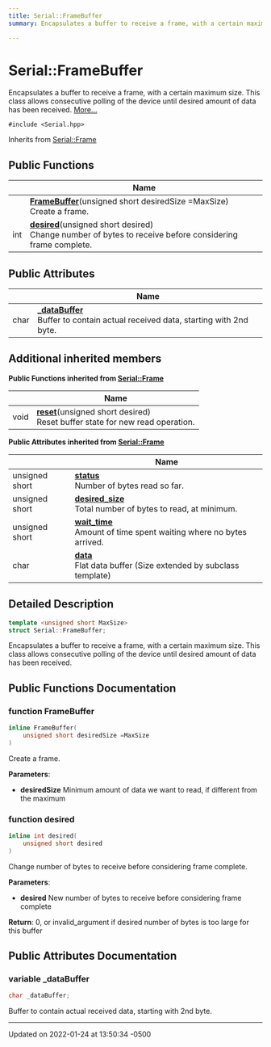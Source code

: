 ```yaml
---
title: Serial::FrameBuffer
summary: Encapsulates a buffer to receive a frame, with a certain maximum size. This class allows consecutive polling of the device until desired amount of data has been received. 

---
```


# Serial::FrameBuffer



Encapsulates a buffer to receive a frame, with a certain maximum size. This class allows consecutive polling of the device until desired amount of data has been received.  [More...](#detailed-description)


`#include <Serial.hpp>`

Inherits from [Serial::Frame](Classes/struct_serial_1_1_frame.md)

## Public Functions

|                | Name           |
| -------------- | -------------- |
| | **[FrameBuffer](Classes/struct_serial_1_1_frame_buffer.md#function-framebuffer)**(unsigned short desiredSize =MaxSize)<br>Create a frame.  |
| int | **[desired](Classes/struct_serial_1_1_frame_buffer.md#function-desired)**(unsigned short desired)<br>Change number of bytes to receive before considering frame complete.  |

## Public Attributes

|                | Name           |
| -------------- | -------------- |
| char | **[_dataBuffer](Classes/struct_serial_1_1_frame_buffer.md#variable--databuffer)** <br>Buffer to contain actual received data, starting with 2nd byte.  |

## Additional inherited members

**Public Functions inherited from [Serial::Frame](Classes/struct_serial_1_1_frame.md)**

|                | Name           |
| -------------- | -------------- |
| void | **[reset](Classes/struct_serial_1_1_frame.md#function-reset)**(unsigned short desired)<br>Reset buffer state for new read operation.  |

**Public Attributes inherited from [Serial::Frame](Classes/struct_serial_1_1_frame.md)**

|                | Name           |
| -------------- | -------------- |
| unsigned short | **[status](Classes/struct_serial_1_1_frame.md#variable-status)** <br>Number of bytes read so far.  |
| unsigned short | **[desired_size](Classes/struct_serial_1_1_frame.md#variable-desired-size)** <br>Total number of bytes to read, at minimum.  |
| unsigned short | **[wait_time](Classes/struct_serial_1_1_frame.md#variable-wait-time)** <br>Amount of time spent waiting where no bytes arrived.  |
| char | **[data](Classes/struct_serial_1_1_frame.md#variable-data)** <br>Flat data buffer (Size extended by subclass template)  |


## Detailed Description

```cpp
template <unsigned short MaxSize>
struct Serial::FrameBuffer;
```

Encapsulates a buffer to receive a frame, with a certain maximum size. This class allows consecutive polling of the device until desired amount of data has been received. 
## Public Functions Documentation

### function FrameBuffer

```cpp
inline FrameBuffer(
    unsigned short desiredSize =MaxSize
)
```

Create a frame. 

**Parameters**: 

  * **desiredSize** Minimum amount of data we want to read, if different from the maximum 


### function desired

```cpp
inline int desired(
    unsigned short desired
)
```

Change number of bytes to receive before considering frame complete. 

**Parameters**: 

  * **desired** New number of bytes to receive before considering frame complete 


**Return**: 0, or invalid_argument if desired number of bytes is too large for this buffer 

## Public Attributes Documentation

### variable _dataBuffer

```cpp
char _dataBuffer;
```

Buffer to contain actual received data, starting with 2nd byte. 

-------------------------------

Updated on 2022-01-24 at 13:50:34 -0500